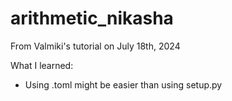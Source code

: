 # arithmetic_nikasha
From Valmiki's tutorial on July 18th, 2024

What I learned:
* Using .toml might be easier than using setup.py